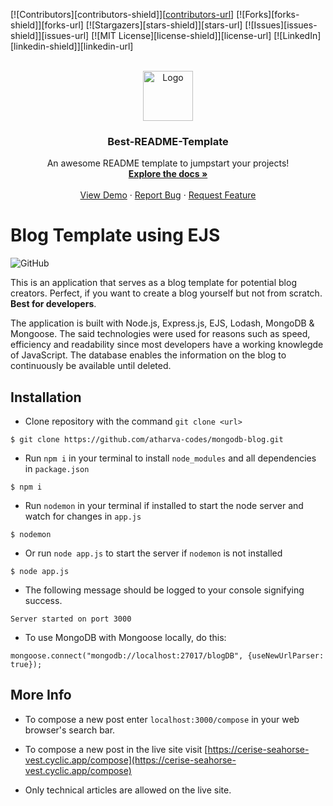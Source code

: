 
[![Contributors][contributors-shield]][[contributors-url](https://github.com/atharva-codes/MongoDb-Blog/graphs/contributors)]
[![Forks][forks-shield]][forks-url]
[![Stargazers][stars-shield]][stars-url]
[![Issues][issues-shield]][issues-url]
[![MIT License][license-shield]][license-url]
[![LinkedIn][linkedin-shield]][linkedin-url]



<!-- PROJECT LOGO -->
<br />
<div align="center">
  <a href="https://github.com/othneildrew/Best-README-Template">
    <img src="images/logo.png" alt="Logo" width="80" height="80">
  </a>

  <h3 align="center">Best-README-Template</h3>

  <p align="center">
    An awesome README template to jumpstart your projects!
    <br />
    <a href="https://github.com/othneildrew/Best-README-Template"><strong>Explore the docs »</strong></a>
    <br />
    <br />
    <a href="https://github.com/othneildrew/Best-README-Template">View Demo</a>
    ·
    <a href="https://github.com/othneildrew/Best-README-Template/issues">Report Bug</a>
    ·
    <a href="https://github.com/othneildrew/Best-README-Template/issues">Request Feature</a>
  </p>
</div>


# Blog Template using EJS

![GitHub](https://img.shields.io/github/license/efecollins/blog-template-ejs)

This is an application that serves as a blog template for potential blog creators. Perfect, if you want to create a blog yourself but not from scratch. **Best for developers**.

The application is built with Node.js, Express.js, EJS, Lodash, MongoDB & Mongoose. The said technologies were used for reasons such as speed, efficiency and readability since most developers have a working knowlegde of JavaScript.
The database enables the information on the blog to continuously be available until deleted.

## Installation
- Clone repository with the command `git clone <url>`
```
$ git clone https://github.com/atharva-codes/mongodb-blog.git
```

- Run `npm i` in your terminal to install `node_modules` and all dependencies in `package.json`
```
$ npm i
```
- Run `nodemon` in your terminal if installed to start the node server and watch for changes in `app.js`
```
$ nodemon
```

- Or run `node app.js` to start the server if `nodemon` is not installed
```
$ node app.js
```

- The following message should be logged to your console signifying success.

```
Server started on port 3000
```

- To use MongoDB with Mongoose locally, do this:
```
mongoose.connect("mongodb://localhost:27017/blogDB", {useNewUrlParser: true});
```

## More Info
- To compose a new post enter `localhost:3000/compose` in your web browser's search bar.

- To compose a new post in the live site visit [https://cerise-seahorse-vest.cyclic.app/compose](https://cerise-seahorse-vest.cyclic.app/compose)

- Only technical articles are allowed on the live site.

